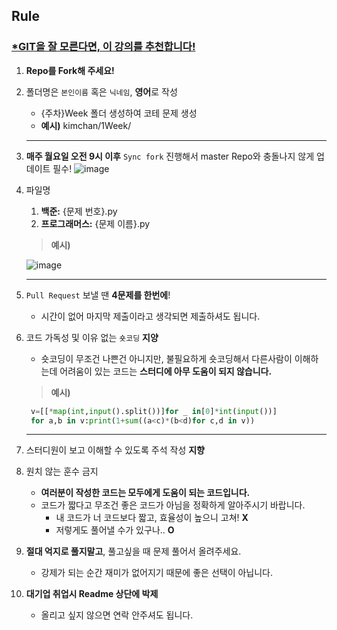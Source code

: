 ## Rule
### [*GIT을 잘 모른다면, 이 강의를 추천합니다!](https://www.youtube.com/watch?v=1I3hMwQU6GU)
1. **Repo를 Fork해 주세요!**
2. 폴더명은 `본인이름` 혹은 `닉네임`, **영어**로 작성
   - {주차}Week 폴더 생성하여 코테 문제 생성
   - **예시)** kimchan/1Week/
    
   ---
3. **매주 월요일 오전 9시 이후** `Sync fork` 진행해서 master Repo와 충돌나지 않게 업데이트 필수!
   ![image](https://user-images.githubusercontent.com/83276163/181755337-94aac2b6-ab48-45ee-9796-0d80a7f198db.png)
4. 파일명
   1. **백준:** {문제 번호}.py
   2. **프로그래머스:** {문제 이름}.py
   > **예시)**
   
    ![image](https://user-images.githubusercontent.com/83276163/181392564-76c7a1c3-1253-4ff3-aa3c-b1400ea830a6.png)

   ---
5. `Pull Request` 보낼 땐 **4문제를 한번에**!
   - 시간이 없어 마지막 제출이라고 생각되면 제출하셔도 됩니다.
6. 코드 가독성 및 이유 없는 `숏코딩` **지양**
   - 숏코딩이 무조건 나쁜건 아니지만, 불필요하게 숏코딩해서 다른사람이 이해하는데 어려움이 있는 코드는 **스터디에 아무 도움이 되지 않습니다.**
   > **예시)**
   ``` python
    v=[[*map(int,input().split())]for _ in[0]*int(input())]
    for a,b in v:print(1+sum((a<c)*(b<d)for c,d in v))
   ```
   ---
7. 스터디원이 보고 이해할 수 있도록 주석 작성 **지향**
8. 원치 않는 훈수 금지
   - **여러분이 작성한 코드는 모두에게 도움이 되는 코드입니다.**
   - 코드가 짧다고 무조건 좋은 코드가 아님을 정확하게 알아주시기 바랍니다.
      - 내 코드가 너 코드보다 짧고, 효율성이 높으니 고쳐! **X**
      - 저렇게도 풀어낼 수가 있구나..  **O**

9.  __절대 억지로 풀지말고__, 풀고싶을 때 문제 풀어서 올려주세요.
    - 강제가 되는 순간 재미가 없어지기 때문에 좋은 선택이 아닙니다.
10.  **대기업 취업시 Readme 상단에 박제**
     - 올리고 싶지 않으면 연락 안주셔도 됩니다.
